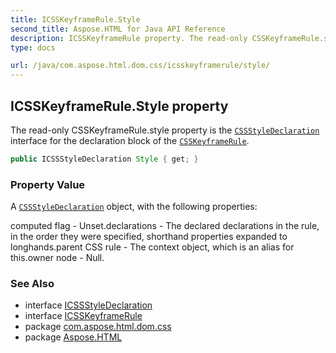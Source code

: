 ```yaml
---
title: ICSSKeyframeRule.Style
second_title: Aspose.HTML for Java API Reference
description: ICSSKeyframeRule property. The read-only CSSKeyframeRule.style property is the CSSStyleDeclaration interface for the declaration block of the CSSKeyframeRule
type: docs

url: /java/com.aspose.html.dom.css/icsskeyframerule/style/
---
```

## ICSSKeyframeRule.Style property

The read-only CSSKeyframeRule.style property is the [`CSSStyleDeclaration`](../../icssstyledeclaration/) interface for the declaration block of the [`CSSKeyframeRule`](../).

```java
public ICSSStyleDeclaration Style { get; }
```

### Property Value

A [`CSSStyleDeclaration`](../../icssstyledeclaration/) object, with the following properties:

computed flag - Unset.declarations - The declared declarations in the rule, in the order they were specified, shorthand properties expanded to longhands.parent CSS rule - The context object, which is an alias for this.owner node - Null.

### See Also

* interface [ICSSStyleDeclaration](../../icssstyledeclaration/)
* interface [ICSSKeyframeRule](../)
* package [com.aspose.html.dom.css](../../../com.aspose.html.dom.css/)
* package [Aspose.HTML](../../../)
